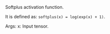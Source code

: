 Softplus activation function.

It is defined as: `softplus(x) = log(exp(x) + 1)`.

Args:
    x: Input tensor.
